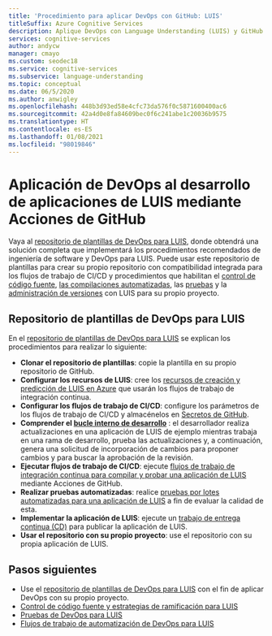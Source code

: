 ```yaml
---
title: 'Procedimiento para aplicar DevOps con GitHub: LUIS'
titleSuffix: Azure Cognitive Services
description: Aplique DevOps con Language Understanding (LUIS) y GitHub.
services: cognitive-services
author: andycw
manager: cmayo
ms.custom: seodec18
ms.service: cognitive-services
ms.subservice: language-understanding
ms.topic: conceptual
ms.date: 06/5/2020
ms.author: anwigley
ms.openlocfilehash: 448b3d93ed58e4cfc73da576f0c5871600400ac6
ms.sourcegitcommit: 42a4d0e8fa84609bec0f6c241abe1c20036b9575
ms.translationtype: HT
ms.contentlocale: es-ES
ms.lasthandoff: 01/08/2021
ms.locfileid: "98019846"
---
```

# <a name="apply-devops-to-luis-app-development-using-github-actions"></a>Aplicación de DevOps al desarrollo de aplicaciones de LUIS mediante Acciones de GitHub

Vaya al [repositorio de plantillas de DevOps para LUIS](https://github.com/Azure-Samples/LUIS-DevOps-Template), donde obtendrá una solución completa que implementará los procedimientos recomendados de ingeniería de software y DevOps para LUIS. Puede usar este repositorio de plantillas para crear su propio repositorio con compatibilidad integrada para los flujos de trabajo de CI/CD y procedimientos que habilitan el [control de código fuente](luis-concept-devops-sourcecontrol.md), [las compilaciones automatizadas](luis-concept-devops-automation.md), las [pruebas](luis-concept-devops-testing.md) y la [administración de versiones](luis-concept-devops-automation.md#release-management) con LUIS para su propio proyecto.

## <a name="the-luis-devops-template-repo"></a>Repositorio de plantillas de DevOps para LUIS

En el [repositorio de plantillas de DevOps para LUIS](https://github.com/Azure-Samples/LUIS-DevOps-Template) se explican los procedimientos para realizar lo siguiente:

* **Clonar el repositorio de plantillas**: copie la plantilla en su propio repositorio de GitHub.
* **Configurar los recursos de LUIS**: cree los [recursos de creación y predicción de LUIS en Azure](./luis-how-to-azure-subscription.md) que usarán los flujos de trabajo de integración continua.
* **Configurar los flujos de trabajo de CI/CD**: configure los parámetros de los flujos de trabajo de CI/CD y almacénelos en [Secretos de GitHub](https://help.github.com/actions/configuring-and-managing-workflows/creating-and-storing-encrypted-secrets).
* **Comprender el [bucle interno de desarrollo](/dotnet/architecture/containerized-lifecycle/design-develop-containerized-apps/docker-apps-inner-loop-workflow)** : el desarrollador realiza actualizaciones en una aplicación de LUIS de ejemplo mientras trabaja en una rama de desarrollo, prueba las actualizaciones y, a continuación, genera una solicitud de incorporación de cambios para proponer cambios y para buscar la aprobación de la revisión.
* **Ejecutar flujos de trabajo de CI/CD**: ejecute [flujos de trabajo de integración continua para compilar y probar una aplicación de LUIS](luis-concept-devops-automation.md) mediante Acciones de GitHub.
* **Realizar pruebas automatizadas**: realice [pruebas por lotes automatizadas para una aplicación de LUIS](luis-concept-devops-testing.md) a fin de evaluar la calidad de esta.
* **Implementar la aplicación de LUIS**: ejecute un [trabajo de entrega continua (CD)](luis-concept-devops-automation.md#continuous-delivery-cd) para publicar la aplicación de LUIS.
* **Usar el repositorio con su propio proyecto**: use el repositorio con su propia aplicación de LUIS.

## <a name="next-steps"></a>Pasos siguientes

* Use el [repositorio de plantillas de DevOps para LUIS](https://github.com/Azure-Samples/LUIS-DevOps-Template) con el fin de aplicar DevOps con su propio proyecto.
* [Control de código fuente y estrategias de ramificación para LUIS](luis-concept-devops-sourcecontrol.md)
* [Pruebas de DevOps para LUIS](luis-concept-devops-testing.md)
* [Flujos de trabajo de automatización de DevOps para LUIS](luis-concept-devops-automation.md)
